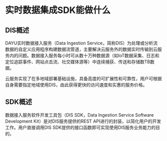 # 实时数据集成SDK能做什么<a name="dayu_06_0001"></a>

## DIS概述<a name="zh-cn_topic_0080205357_section55124180"></a>

DAYU实时数据接入服务（Data Ingestion Service，简称DIS）为处理或分析流数据的自定义应用程序构建数据流管道，主要解决云服务外的数据实时传输到云服务内的问题。数据接入服务每小时可从数十万种数据源（如IoT数据采集、日志和定位追踪事件、网站点击流、社交媒体源等）中连续捕获、传送和存储数TB数据。

云服务实现了在多地域部署基础设施，具备高度的可扩展性和可靠性，用户可根据自身需要指定地域使用DIS，由此获得更快的访问速度和实惠的服务价格。

## SDK概述<a name="zh-cn_topic_0080205357_section26355580"></a>

数据接入服务软件开发工具包（DIS SDK，Data Ingestion Service Software Development Kit）是对DIS服务提供的REST API进行的封装，以简化用户的开发工作。用户直接调用DIS SDK提供的接口函数即可实现使用DIS服务业务能力的目的。

